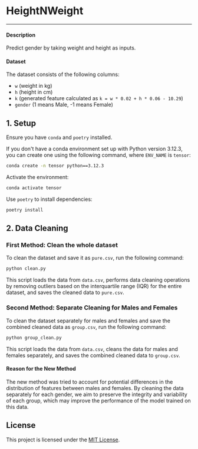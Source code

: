 # HeightNWeight

---

#### Description

Predict gender by taking weight and height as inputs.

#### Dataset

The dataset consists of the following columns:
- `w` (weight in kg)
- `h` (height in cm)
- `k` (generated feature calculated as `k = w * 0.02 + h * 0.06 - 10.29`)
- `gender` (1 means Male, -1 means Female)

## 1. Setup

Ensure you have `conda` and `poetry` installed.

If you don't have a conda environment set up with Python version 3.12.3, you can create one using the following command, where `ENV_NAME` is `tensor`:

```sh
conda create -n tensor python==3.12.3
```

Activate the environment:

```sh
conda activate tensor
```

Use `poetry` to install dependencies:

```sh
poetry install
```

## 2. Data Cleaning

### First Method: Clean the whole dataset

To clean the dataset and save it as `pure.csv`, run the following command:

```sh
python clean.py
```

This script loads the data from `data.csv`, performs data cleaning operations by removing outliers based on the interquartile range (IQR) for the entire dataset, and saves the cleaned data to `pure.csv`.

### Second Method: Separate Cleaning for Males and Females

To clean the dataset separately for males and females and save the combined cleaned data as `group.csv`, run the following command:

```sh
python group_clean.py
```

This script loads the data from `data.csv`, cleans the data for males and females separately, and saves the combined cleaned data to `group.csv`.

#### Reason for the New Method

The new method was tried to account for potential differences in the distribution of features between males and females. By cleaning the data separately for each gender, we aim to preserve the integrity and variability of each group, which may improve the performance of the model trained on this data.

## License

This project is licensed under the [MIT License](LICENSE).
